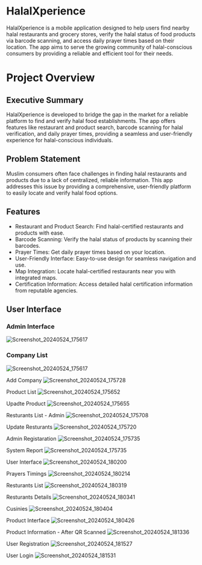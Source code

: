 # HalalXperience
HalalXperience is a mobile application designed to help users find nearby halal restaurants and grocery stores, verify the halal status of food products via barcode scanning, and access daily prayer times based on their location. The app aims to serve the growing community of halal-conscious consumers by providing a reliable and efficient tool for their needs.

# Project Overview
## Executive Summary
HalalXperience is developed to bridge the gap in the market for a reliable platform to find and verify halal food establishments. The app offers features like restaurant and product search, barcode scanning for halal verification, and daily prayer times, providing a seamless and user-friendly experience for halal-conscious individuals.

## Problem Statement
Muslim consumers often face challenges in finding halal restaurants and products due to a lack of centralized, reliable information. This app addresses this issue by providing a comprehensive, user-friendly platform to easily locate and verify halal food options.


## Features
- Restaurant and Product Search: Find halal-certified restaurants and products with ease.
- Barcode Scanning: Verify the halal status of products by scanning their barcodes.
- Prayer Times: Get daily prayer times based on your location.
- User-Friendly Interface: Easy-to-use design for seamless navigation and use.
- Map Integration: Locate halal-certified restaurants near you with integrated maps.
- Certification Information: Access detailed halal certification information from reputable agencies.

## User Interface
### Admin Interface
![Screenshot_20240524_175617](https://github.com/69madcat69/HalalXperience/assets/93109732/a57b9df3-8a2b-4e88-a0ca-f9947b0eb6f0)

### Company List
![Screenshot_20240524_175617](https://github.com/69madcat69/HalalXperience/assets/93109732/67c1ca41-9650-4964-a1d4-78882a672276)

Add Company
![Screenshot_20240524_175728](https://github.com/69madcat69/HalalXperience/assets/93109732/72f0fa7a-8ec8-430a-b5ea-b5a404445582)

Product List
![Screenshot_20240524_175652](https://github.com/69madcat69/HalalXperience/assets/93109732/1f74c438-32f0-44a1-859c-2b6a562ea301)

Upadte Product
![Screenshot_20240524_175655](https://github.com/69madcat69/HalalXperience/assets/93109732/0ec75f20-62c0-4f5b-bb4e-1a23788e618b)

Resturants List - Admin
![Screenshot_20240524_175708](https://github.com/69madcat69/HalalXperience/assets/93109732/7bebe35c-b39f-4488-929c-c20ccd686223)

Update Resturants
![Screenshot_20240524_175720](https://github.com/69madcat69/HalalXperience/assets/93109732/9b4bc2fb-544b-4578-8721-5825765150e5)

Admin Registaration
![Screenshot_20240524_175735](https://github.com/69madcat69/HalalXperience/assets/93109732/b6ee07cc-0580-4d0a-877a-20bae5f2a757)

System Report
![Screenshot_20240524_175735](https://github.com/69madcat69/HalalXperience/assets/93109732/884e20cc-9867-4b64-bee3-44408afa7985)

User Interface
![Screenshot_20240524_180200](https://github.com/69madcat69/HalalXperience/assets/93109732/09ca6a9a-379a-456c-a7c6-d3279a32c21a)

Prayers Timings
![Screenshot_20240524_180214](https://github.com/69madcat69/HalalXperience/assets/93109732/74a7fea6-2c0f-4e21-be73-8e66eb3aba75)

Resturants List
![Screenshot_20240524_180319](https://github.com/69madcat69/HalalXperience/assets/93109732/26709a92-3539-4579-aea2-c9622590d48b)

Resturants Details
![Screenshot_20240524_180341](https://github.com/69madcat69/HalalXperience/assets/93109732/d8bd7514-7a99-49f9-8de5-1897e235edf7)

Cusinies
![Screenshot_20240524_180404](https://github.com/69madcat69/HalalXperience/assets/93109732/58959d21-b0f9-4195-a1e3-f5835d2476a5)

Product Interface
![Screenshot_20240524_180426](https://github.com/69madcat69/HalalXperience/assets/93109732/1202dcfb-dcb3-48d0-9aa3-49c062947193)

Product Information - After QR Scanned
![Screenshot_20240524_181336](https://github.com/69madcat69/HalalXperience/assets/93109732/05866e49-c46a-4ca5-8712-af0961dd244b)

User Registration
![Screenshot_20240524_181527](https://github.com/69madcat69/HalalXperience/assets/93109732/739a7096-8660-4ae0-8d19-46155a7453c3)

User Login
![Screenshot_20240524_181531](https://github.com/69madcat69/HalalXperience/assets/93109732/d284f160-e86c-4f3c-aca2-23c8e1030354)
